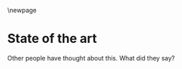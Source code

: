 \newpage
# State of the art
<!-- Estudi de l’estat actual sobre el problema plantejat, en funció de tècnica, processos, metodologies, alternatives, etc. -->
Other people have thought about this. What did they say?
